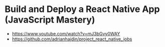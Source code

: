 # Build and Deploy a React Native App (JavaScript Mastery)

- https://www.youtube.com/watch?v=mJ3bGvy0WAY
- https://github.com/adrianhajdin/project_react_native_jobs
